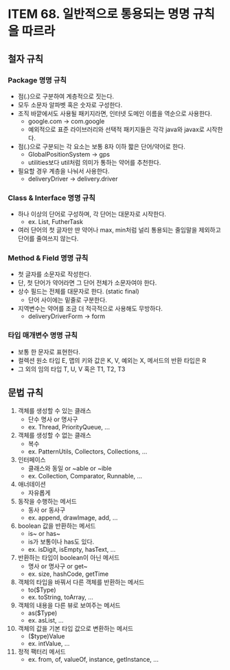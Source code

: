 # ITEM 68. 일반적으로 통용되는 명명 규칙을 따르라

## 철자 규칙
### Package 명명 규칙

- 점(.)으로 구분하여 계층적으로 짓는다.
- 모두 소문자 알파벳 혹은 숫자로 구성한다.
- 조직 바깥에서도 사용될 패키지라면, 인터넷 도메인 이름을 역순으로 사용한다.
  - google.com -> com.google
  - 예외적으로 표준 라이브러리와 선택적 패키지들은 각각 java와 javax로 시작한다.
- 점(.)으로 구분되는 각 요소는 보통 8자 이하 짧은 단어/약어로 한다.
  - GlobalPositionSystem -> gps
  - utilities보다 util처럼 의미가 통하는 약어를 추천한다.
- 필요할 경우 계층을 나눠서 사용한다.
  - deliveryDriver -> delivery.driver

### Class & Interface 명명 규칙

- 하나 이상의 단어로 구성하며, 각 단어는 대문자로 시작한다. 
  - ex. List, FutherTask
- 여러 단어의 첫 글자만 딴 약어나 max, min처럼 널리 통용되는 줄임말을 제외하고 단어를 줄여쓰지 않는다.

### Method & Field 명명 규칙

- 첫 글자를 소문자로 작성한다.
- 단, 첫 단어가 약어라면 그 단어 전체가 소문자여야 한다.
- 상수 필드는 전체를 대문자로 한다. (static final)
  - 단어 사이에는 밑줄로 구분한다.
- 지역변수는 약어를 조금 더 적극적으로 사용해도 무방하다.
  - deliveryDriverForm -> form

### 타입 매개변수 명명 규칙 

- 보통 한 문자로 표현한다.
- 컬렉션 원소 타입 E, 맵의 키와 값은 K, V, 예외는 X, 메서드의 반환 타입은 R
- 그 외의 임의 타입 T, U, V 혹은 T1, T2, T3

## 문법 규칙

1. 객체를 생성할 수 있는 클래스
   - 단수 명사 or 명사구 
   - ex. Thread, PriorityQueue, ...
2. 객체를 생성할 수 없는 클래스
   - 복수
   - ex. PatternUtils, Collectors, Collections, ...
3. 인터페이스
   - 클래스와 동일 or ~able or ~ible
   - ex. Collection, Comparator, Runnable, ...
4. 애너테이션
   - 자유롭게
5. 동작을 수행하는 메서드
   - 동사 or 동사구
   - ex. append, drawImage, add, ...
6. boolean 값을 반환하는 메서드
   - is~ or has~
   - is가 보통이나 has도 있다.
   - ex. isDigit, isEmpty, hasText, ...
7. 반환하는 타입이 boolean이 아닌 메서드 
   - 명사 or 명사구 or get~
   - ex. size, hashCode, getTime
8. 객체의 타입을 바꿔서 다른 객체를 반환하는 메서드
   - to($Type)
   - ex. toString, toArray, ...
9. 객체의 내용을 다른 뷰로 보여주는 메서드
   - as($Type)
   - ex. asList, ...
10. 객체의 값을 기본 타입 값으로 변환하는 메서드
    - ($type)Value
    - ex. intValue, ...
11. 정적 팩터리 메서드
    - ex. from, of, valueOf, instance, getInstance, ... 